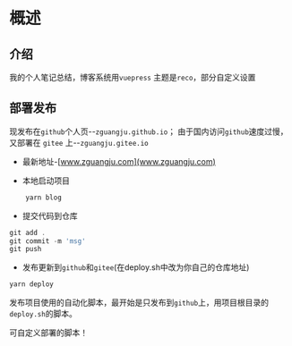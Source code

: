 # 概述

## 介绍

我的个人笔记总结，博客系统用`vuepress` 主题是`reco`，部分自定义设置

## 部署发布

现发布在`github`个人页--`zguangju.github.io`；
由于国内访问`github`速度过慢，又部署在 `gitee` 上--`zguangju.gitee.io`

- 最新地址-[www.zguangju.com](www.zguangju.com)

- 本地启动项目

```js
    yarn blog
```

- 提交代码到仓库

```js
git add .
git commit -m 'msg'
git push
```

- 发布更新到`github`和`gitee`(在deploy.sh中改为你自己的仓库地址)

```js
yarn deploy
```

发布项目使用的自动化脚本，最开始是只发布到`github`上，用项目根目录的`deploy.sh`的脚本。

可自定义部署的脚本！

